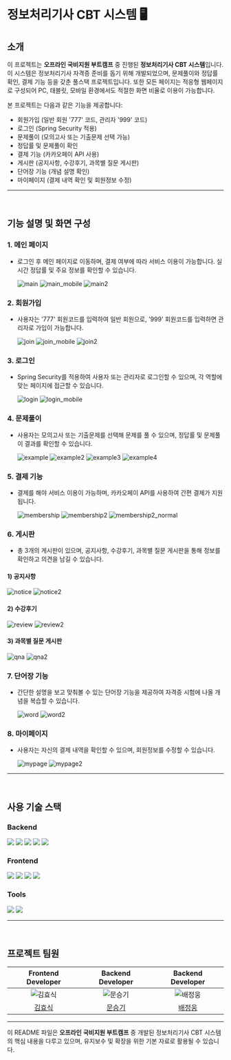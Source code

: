 # 정보처리기사 CBT 시스템 🖥️

## 소개

이 프로젝트는 **오프라인 국비지원 부트캠프** 중 진행된 **정보처리기사 CBT 시스템**입니다. 이 시스템은 정보처리기사 자격증 준비를 돕기 위해 개발되었으며, 문제풀이와 정답률 확인, 결제 기능 등을 갖춘 풀스택 프로젝트입니다. 또한 모든 페이지는 적응형 웹페이지로 구성되어 PC, 태블릿, 모바일 환경에서도 적절한 화면 비율로 이용이 가능합니다.

본 프로젝트는 다음과 같은 기능을 제공합니다:
- 회원가입 (일반 회원 '777' 코드, 관리자 '999' 코드)
- 로그인 (Spring Security 적용)
- 문제풀이 (모의고사 또는 기출문제 선택 가능)
- 정답률 및 문제풀이 확인
- 결제 기능 (카카오페이 API 사용)
- 게시판 (공지사항, 수강후기, 과목별 질문 게시판)
- 단어장 기능 (개념 설명 확인)
- 마이페이지 (결제 내역 확인 및 회원정보 수정)

---

<br>

## 기능 설명 및 화면 구성

### 1. 메인 페이지
- 로그인 후 메인 페이지로 이동하며, 결제 여부에 따라 서비스 이용이 가능합니다. 실시간 정답률 및 주요 정보를 확인할 수 있습니다.

  ![main](https://github.com/user-attachments/assets/1f0a71a9-2ce4-4b2a-9c39-886bf4701ae0)
  ![main_mobile](https://github.com/user-attachments/assets/49328608-540f-4de3-801e-f2b5eb4e26a0)
  ![main2](https://github.com/user-attachments/assets/24bf0bc2-6ee4-44a7-9bbe-5ea6b8741861)

### 2. 회원가입
- 사용자는 '777' 회원코드를 입력하여 일반 회원으로, '999' 회원코드를 입력하면 관리자로 가입이 가능합니다.

  ![join](https://github.com/user-attachments/assets/d68c6698-a810-4205-ae56-35177ed3b914)
  ![join_mobile](https://github.com/user-attachments/assets/9637f45a-64a4-4d6b-b8fd-8e07b7e56e3b)
  ![join2](https://github.com/user-attachments/assets/5bb6cc81-a17f-4d60-8b16-9738ed205957)

### 3. 로그인
- Spring Security를 적용하여 사용자 또는 관리자로 로그인할 수 있으며, 각 역할에 맞는 페이지에 접근할 수 있습니다.

  ![login](https://github.com/user-attachments/assets/5e35a026-d4c4-4712-9144-d0047d4e1b27)
  ![login_mobile](https://github.com/user-attachments/assets/20739878-5131-4518-9b9b-a6f3225e4647)

### 4. 문제풀이
- 사용자는 모의고사 또는 기출문제를 선택해 문제를 풀 수 있으며, 정답률 및 문제풀이 결과를 확인할 수 있습니다.

  ![example](https://github.com/user-attachments/assets/2d10e247-9342-4f07-b58c-7afd896d1ad4)
  ![example2](https://github.com/user-attachments/assets/9ed992d1-a6ce-480e-885a-f2ab197d2ef1)
  ![example3](https://github.com/user-attachments/assets/07d90f36-9baa-4d45-ae19-b705b91dbdaf)
  ![example4](https://github.com/user-attachments/assets/51375671-fd7c-4230-a29a-629c7848911c)

### 5. 결제 기능
- 결제를 해야 서비스 이용이 가능하며, 카카오페이 API를 사용하여 간편 결제가 지원됩니다.

  ![membership](https://github.com/user-attachments/assets/a61ecce6-3c7a-4b23-b10f-e769245a2f19)
  ![membership2](https://github.com/user-attachments/assets/e259722d-7d12-42bb-87cb-ed6be89f70b6)
  ![membership2_normal](https://github.com/user-attachments/assets/c75626f2-6df7-412b-8294-b935eaf4ec61)

### 6. 게시판
- 총 3개의 게시판이 있으며, 공지사항, 수강후기, 과목별 질문 게시판을 통해 정보를 확인하고 의견을 남길 수 있습니다.

#### 1) 공지사항
  ![notice](https://github.com/user-attachments/assets/77a5fcf4-a4c1-48e0-9629-bc49eb61c30c)
  ![notice2](https://github.com/user-attachments/assets/2cf8854e-fddb-4f4d-9f2f-b4506e0e3dc9)
#### 2) 수강후기 
  ![review](https://github.com/user-attachments/assets/3726eb7a-f440-44aa-8477-a549ddf979d0)
  ![review2](https://github.com/user-attachments/assets/e96db5b5-a146-4a96-afcb-382e0f379226)
#### 3) 과목별 질문 게시판
  ![qna](https://github.com/user-attachments/assets/187edcf4-9f28-4137-8111-063b3df44427)
  ![qna2](https://github.com/user-attachments/assets/5dd550d1-59b0-4be3-b503-b6ddfdafccc4)

### 7. 단어장 기능
- 간단한 설명을 보고 맞춰볼 수 있는 단어장 기능을 제공하여 자격증 시험에 나올 개념을 복습할 수 있습니다.

  ![word](https://github.com/user-attachments/assets/0605ff15-737f-45f3-9e10-7670ca8366a9)
  ![word2](https://github.com/user-attachments/assets/f4d1337c-aa11-4771-9784-b15274c85534)

### 8. 마이페이지
- 사용자는 자신의 결제 내역을 확인할 수 있으며, 회원정보를 수정할 수 있습니다.

  ![mypage](https://github.com/user-attachments/assets/d9e1b375-b715-4466-8a9e-48f0ca47a06e)
  ![mypage2](https://github.com/user-attachments/assets/b0ce4864-06f1-4885-a034-9ff50aa8bd18)

---

<br>

## 사용 기술 스택

### Backend
<img src="https://img.shields.io/badge/Java-007396?style=for-the-badge&logo=Java&logoColor=white">
<img src="https://img.shields.io/badge/SpringBoot-6DB33F?style=for-the-badge&logo=SpringBoot&logoColor=white">
<img src="https://img.shields.io/badge/SQL%20Developer-4479A1?style=for-the-badge&logo=Oracle&logoColor=white">
<img src="https://img.shields.io/badge/JPA-6DB33F?style=for-the-badge&logo=Hibernate&logoColor=white">
<img src="https://img.shields.io/badge/SpringSecurity-6DB33F?style=for-the-badge&logo=SpringSecurity&logoColor=white">

### Frontend
<img src="https://img.shields.io/badge/JavaScript-F7DF1E?style=for-the-badge&logo=JavaScript&logoColor=black">
<img src="https://img.shields.io/badge/HTML5-E34F26?style=for-the-badge&logo=HTML5&logoColor=white">
<img src="https://img.shields.io/badge/CSS3-1572B6?style=for-the-badge&logo=CSS3&logoColor=white">
<img src="https://img.shields.io/badge/jQuery-0769AD?style=for-the-badge&logo=jQuery&logoColor=white">

### Tools
<img src="https://img.shields.io/badge/Github-181717?style=for-the-badge&logo=Github&logoColor=white">
<img src="https://img.shields.io/badge/IntelliJ%20IDEA-000000?style=for-the-badge&logo=IntelliJIDEA&logoColor=white">

---

<br>

## 프로젝트 팀원

| Frontend Developer | Backend Developer | Backend Developer |
| :----------------: | :----------------: | :----------------: |
| ![김효식](https://github.com/member1.png?size=120) | ![문승기](https://github.com/seunggi-coding.png?size=120) | ![배정웅](https://github.com/member2.png?size=120) |
| [김효식](https://github.com/member1) | [문승기](https://github.com/seunggi-coding) | [배정웅](https://github.com/member2) |

---

이 README 파일은 **오프라인 국비지원 부트캠프** 중 개발된 정보처리기사 CBT 시스템의 핵심 내용을 다루고 있으며, 유지보수 및 확장을 위한 기본 자료로 활용될 수 있습니다.
